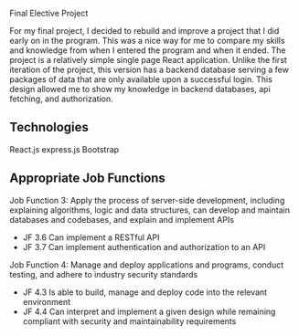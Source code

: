 Final Elective Project

For my final project, I decided to rebuild and improve a project that I did early on in the program. This was a nice way for me to compare my skills and knowledge from when I entered the program and when it ended. The project is a relatively simple single page React application. Unlike the first iteration of the project, this version has a backend database serving a few packages of data that are only available upon a successful login. This design allowed me to show my knowledge in backend databases, api fetching, and authorization.

## Technologies
React.js
express.js
Bootstrap


## Appropriate Job Functions
Job Function 3: Apply the process of server-side development, including explaining algorithms, logic and data structures, can develop and maintain databases and codebases, and explain and implement APIs
- JF 3.6 Can implement a RESTful API
- JF 3.7 Can implement authentication and authorization to an API

Job Function 4: Manage and deploy applications and programs, conduct testing, and adhere to industry security standards
- JF 4.3 Is able to build, manage and deploy code into the relevant environment				
- JF 4.4 Can interpret and implement a given design while remaining compliant with security and maintainability requirements